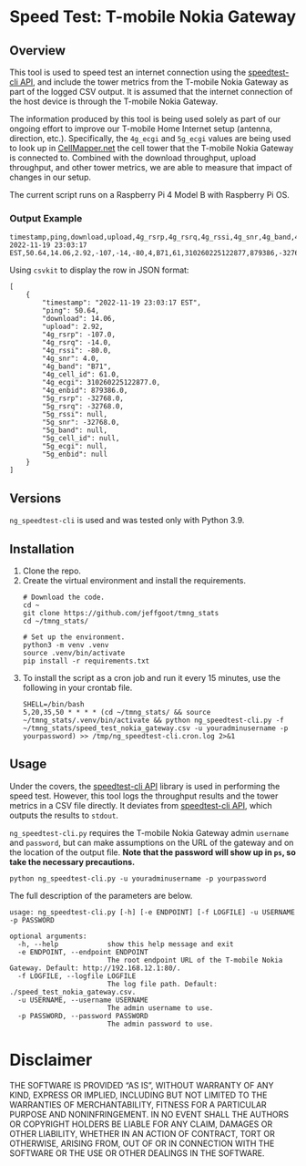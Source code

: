 # Speed Test: T-mobile Nokia Gateway
## Overview
This tool is used to speed test an internet connection using the [speedtest-cli API](https://github.com/sivel/speedtest-cli), and include the tower metrics from the T-mobile Nokia Gateway as part of the logged CSV output. It is assumed that the internet connection of the host device is through the T-mobile Nokia Gateway.

The information produced by this tool is being used solely as part of our ongoing effort to improve our T-mobile Home Internet setup (antenna, direction, etc.). Specifically, the  ``4g_ecgi`` and ``5g_ecgi`` values are being used to look up in [CellMapper.net](https://www.cellmapper.net/) the cell tower that the T-mobile Nokia Gateway is connected to. Combined with the download throughput, upload throughput, and other tower metrics, we are able to measure that impact of changes in our setup.  

The current script runs on a Raspberry Pi 4 Model B with Raspberry Pi OS.

### Output Example
```shell
timestamp,ping,download,upload,4g_rsrp,4g_rsrq,4g_rssi,4g_snr,4g_band,4g_cell_id,4g_ecgi,4g_enbid,5g_rsrp,5g_rsrq,5g_rssi,5g_snr,5g_band,5g_cell_id,5g_ecgi,5g_enbid
2022-11-19 23:03:17 EST,50.64,14.06,2.92,-107,-14,-80,4,B71,61,310260225122877,879386,-32768,-32768,,-32768,,,,
```
Using ``csvkit`` to display the row in JSON format:
```shell
[
    {
        "timestamp": "2022-11-19 23:03:17 EST",
        "ping": 50.64,
        "download": 14.06,
        "upload": 2.92,
        "4g_rsrp": -107.0,
        "4g_rsrq": -14.0,
        "4g_rssi": -80.0,
        "4g_snr": 4.0,
        "4g_band": "B71",
        "4g_cell_id": 61.0,
        "4g_ecgi": 310260225122877.0,
        "4g_enbid": 879386.0,
        "5g_rsrp": -32768.0,
        "5g_rsrq": -32768.0,
        "5g_rssi": null,
        "5g_snr": -32768.0,
        "5g_band": null,
        "5g_cell_id": null,
        "5g_ecgi": null,
        "5g_enbid": null
    }
]
```

## Versions
``ng_speedtest-cli`` is used and was tested only with Python 3.9.

## Installation
1. Clone the repo.
2. Create the virtual environment and install the requirements.
   ```shell
   # Download the code.
   cd ~
   git clone https://github.com/jeffgoot/tmng_stats
   cd ~/tmng_stats/
   
   # Set up the environment.
   python3 -m venv .venv
   source .venv/bin/activate   
   pip install -r requirements.txt
   ```
3. To install the script as a cron job and run it every 15 minutes, use the following in your crontab file. 
   ```
   SHELL=/bin/bash
   5,20,35,50 * * * * (cd ~/tmng_stats/ && source ~/tmng_stats/.venv/bin/activate && python ng_speedtest-cli.py -f ~/tmng_stats/speed_test_nokia_gateway.csv -u youradminusername -p yourpassword) >> /tmp/ng_speedtest-cli.cron.log 2>&1
   ```

## Usage
Under the covers, the [speedtest-cli API](https://github.com/sivel/speedtest-cli) library is used in performing the speed test. However, this tool logs the throughput results and the tower metrics in a CSV file directly. It deviates from [speedtest-cli API](https://github.com/sivel/speedtest-cli), which outputs the results to ``stdout``.

``ng_speedtest-cli.py`` requires the T-mobile Nokia Gateway admin ``username`` and ``password``, but can make assumptions on the URL of the gateway and on the location of the output file. **Note that the password will show up in `ps`, so take the necessary precautions.** 
```shell
python ng_speedtest-cli.py -u youradminusername -p yourpassword
```
The full description of the parameters are below.
```shell
usage: ng_speedtest-cli.py [-h] [-e ENDPOINT] [-f LOGFILE] -u USERNAME -p PASSWORD

optional arguments:
  -h, --help            show this help message and exit
  -e ENDPOINT, --endpoint ENDPOINT
                        The root endpoint URL of the T-mobile Nokia Gateway. Default: http://192.168.12.1:80/.
  -f LOGFILE, --logfile LOGFILE
                        The log file path. Default: ./speed_test_nokia_gateway.csv.
  -u USERNAME, --username USERNAME
                        The admin username to use.
  -p PASSWORD, --password PASSWORD
                        The admin password to use.
```

# Disclaimer
THE SOFTWARE IS PROVIDED “AS IS”, WITHOUT WARRANTY OF ANY KIND, EXPRESS OR IMPLIED, INCLUDING BUT NOT LIMITED TO THE WARRANTIES OF MERCHANTABILITY, FITNESS FOR A PARTICULAR PURPOSE AND NONINFRINGEMENT. IN NO EVENT SHALL THE AUTHORS OR COPYRIGHT HOLDERS BE LIABLE FOR ANY CLAIM, DAMAGES OR OTHER LIABILITY, WHETHER IN AN ACTION OF CONTRACT, TORT OR OTHERWISE, ARISING FROM, OUT OF OR IN CONNECTION WITH THE SOFTWARE OR THE USE OR OTHER DEALINGS IN THE SOFTWARE.